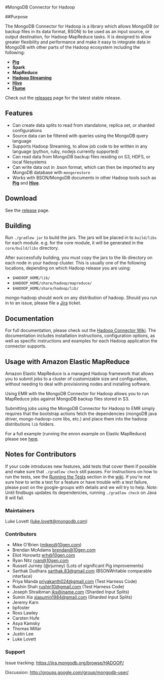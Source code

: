 #MongoDB Connector for Hadoop

##Purpose

The MongoDB Connector for Hadoop is a library which allows MongoDB (or backup files in its data format, BSON) to be used as an input source, or output destination, for Hadoop MapReduce tasks. It is designed to allow greater flexibility and performance and make it easy to integrate data in MongoDB with other parts of the Hadoop ecosystem including the following:
* [**Pig**][pig-usage]
* **Spark**
* **MapReduce**
* [**Hadoop Streaming**][streaming-usage]
* [**Hive**][hive-usage]
* [**Flume**][flume-usage]

Check out the [releases](https://github.com/mongodb/mongo-hadoop/releases) page for the latest stable release.

## Features

* Can create data splits to read from standalone, replica set, or sharded configurations
* Source data can be filtered with queries using the MongoDB query language
* Supports Hadoop Streaming, to allow job code to be written in any language (python, ruby, nodejs currently supported)
* Can read data from MongoDB backup files residing on S3, HDFS, or local filesystems
* Can write data out in .bson format, which can then be imported to any MongoDB database with `mongorestore`
* Works with BSON/MongoDB documents in other Hadoop tools such as [**Pig**][pig-usage] and [**Hive**][hive-usage].

## Download
See the [release](https://github.com/mongodb/mongo-hadoop/releases) page.

## Building

Run `./gradlew jar` to build the jars.  The jars will be placed in to `build/libs` for each module.  e.g. for the core module, 
it will be generated in the `core/build/libs` directory.

After successfully building, you must copy the jars to the lib directory on each node in your hadoop cluster. This is usually one of the
following locations, depending on which Hadoop release you are using:

* `$HADOOP_HOME/lib/`
* `$HADOOP_HOME/share/hadoop/mapreduce/`
* `$HADOOP_HOME/share/hadoop/lib/`

mongo-hadoop should work on any distribution of hadoop.  Should you run in to an issue, please file a 
[Jira](https://jira.mongodb.org/browse/HADOOP/) ticket.

## Documentation

For full documentation, please check out the [Hadoop Connector Wiki][wiki]. The documentation includes installation instructions, configuration options, as well as specific instructions and examples for each Hadoop application the connector supports.

## Usage with Amazon Elastic MapReduce

Amazon Elastic MapReduce is a managed Hadoop framework that allows you to submit jobs to a cluster of customizable size and configuration,
without needing to deal with provisioning nodes and installing software.

Using EMR with the MongoDB Connector for Hadoop allows you to run MapReduce jobs against MongoDB backup files stored in S3.

Submitting jobs using the MongoDB Connector for Hadoop to EMR simply requires that the bootstrap actions fetch the dependencies (mongoDB 
java driver, mongo-hadoop-core libs, etc.) and place them into the hadoop distributions `lib` folders.

For a full example (running the enron example on Elastic MapReduce) please see [here](examples/elastic-mapreduce/README.md).

## Notes for Contributors

If your code introduces new features, add tests that cover them if possible and make sure that `./gradlew check` still passes. For instructions on how to run the tests, see the [Running the Tests](https://github.com/mongodb/mongo-hadoop/wiki/Running-the-Tests) section in the [wiki][wiki].
If you're not sure how to write a test for a feature or have trouble with a test failure, please post on the google-groups with details 
and we will try to help.  _Note_: Until findbugs updates its dependencies, running `./gradlew check` on Java 8 will fail.

### Maintainers
Luke Lovett (luke.lovett@mongodb.com)

### Contributors
* Mike O'Brien (mikeo@10gen.com)
* Brendan McAdams brendan@10gen.com
* Eliot Horowitz erh@10gen.com
* Ryan Nitz ryan@10gen.com
* Russell Jurney (@rjurney) (Lots of significant Pig improvements)
* Sarthak Dudhara sarthak.83@gmail.com (BSONWritable comparable interface)
* Priya Manda priyakanth024@gmail.com (Test Harness Code)
* Rushin Shah rushin10@gmail.com (Test Harness Code)
* Joseph Shraibman jks@iname.com (Sharded Input Splits)
* Sumin Xia xiasumin1984@gmail.com (Sharded Input Splits)
* Jeremy Karn
* bpfoster
* Ross Lawley
* Carsten Hufe
* Asya Kamsky
* Thomas Millar
* Justin Lee
* Luke Lovett

### Support

Issue tracking: https://jira.mongodb.org/browse/HADOOP/

Discussion: http://groups.google.com/group/mongodb-user/

[pig-usage]: https://github.com/mongodb/mongo-hadoop/wiki/Pig-Usage
[hive-usage]: https://github.com/mongodb/mongo-hadoop/wiki/Hive-Usage
[flume-usage]: https://github.com/mongodb/mongo-hadoop/wiki/Flume-Usage
[streaming-usage]: https://github.com/mongodb/mongo-hadoop/wiki/Streaming-Usage
[wiki]: https://github.com/mongodb/mongo-hadoop/wiki
